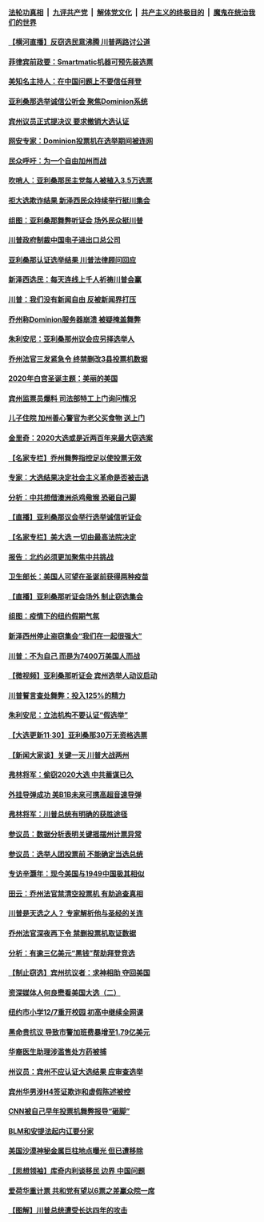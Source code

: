 

####  [法轮功真相](../../../../basic/blob/master/README.md?t=12010802) &nbsp;|&nbsp; [九评共产党](../../../../9ping.md/blob/master/README.md?t=12010802) &nbsp;|&nbsp; [解体党文化](../../../../jtdwh.md/blob/master/README.md?t=12010802)  &nbsp;|&nbsp; [共产主义的终极目的](../../../../gczydzjmd.md/blob/master/README.md?t=12010802) &nbsp;|&nbsp; [魔鬼在统治我们的世界](../../../../mgztzwmdsj.md/blob/master/README.md?t=12010802) 

#### [【横河直播】反窃选民意沸腾 川普两路讨公道](../pages/nsc412/n12586478.md?t=12010802) 

#### [菲律宾前政要：Smartmatic机器可预先装选票](../pages/nsc412/n12586473.md?t=12010802) 

#### [美知名主持人：在中国问题上不要信任拜登](../pages/nsc412/n12586290.md?t=12010802) 

#### [亚利桑那选举诚信公听会 聚焦Dominion系统](../pages/nsc412/n12586354.md?t=12010802) 

#### [宾州议员正式提决议 要求撤销大选认证](../pages/nsc412/n12586484.md?t=12010802) 

#### [网安专家：Dominion投票机在选举期间被连网](../pages/nsc412/n12586044.md?t=12010802) 

#### [民众呼吁：为一个自由加州而战](../pages/nsc412/n12586072.md?t=12010802) 

#### [吹哨人：亚利桑那民主党每人被植入3.5万选票](../pages/nsc412/n12586215.md?t=12010802) 

#### [拒大选欺诈结果 新泽西民众持续举行挺川集会](../pages/nsc412/n12586185.md?t=12010802) 

#### [组图：亚利桑那舞弊听证会 场外民众挺川普](../pages/nsc412/n12586322.md?t=12010802) 

#### [川普政府制裁中国电子进出口总公司](../pages/nsc412/n12586126.md?t=12010802) 

#### [亚利桑那认证选举结果 川普法律顾问回应](../pages/nsc412/n12586106.md?t=12010802) 

#### [新泽西选民：每天连线上千人祈祷川普会赢](../pages/nsc412/n12586134.md?t=12010802) 

#### [川普：我们没有新闻自由 反被新闻界打压](../pages/nsc412/n12586035.md?t=12010802) 

#### [乔州称Dominion服务器崩溃 被疑掩盖舞弊](../pages/nsc412/n12585995.md?t=12010802) 

#### [朱利安尼：亚利桑那州议会应另择选举人](../pages/nsc412/n12585679.md?t=12010802) 

#### [乔州法官三发紧急令 终禁删改3县投票机数据](../pages/nsc412/n12585908.md?t=12010802) 

#### [2020年白宫圣诞主题：美丽的美国](../pages/nsc412/n12585952.md?t=12010802) 

#### [宾州监票员爆料 司法部特工上门询问情况](../pages/nsc412/n12585935.md?t=12010802) 

#### [儿子住院 加州善心警官为老父买食物 送上门](../pages/nsc412/n12585482.md?t=12010802) 

#### [金里奇：2020大选或是近两百年来最大窃选案](../pages/nsc412/n12583579.md?t=12010802) 

#### [【名家专栏】乔州舞弊指控足以使投票无效](../pages/nsc412/n12585503.md?t=12010802) 

#### [专家：大选结果决定社会主义革命是否被击退](../pages/nsc412/n12585904.md?t=12010802) 

#### [分析：中共想借澳洲杀鸡儆猴 恐砸自己脚](../pages/nsc412/n12585866.md?t=12010802) 

#### [【直播】亚利桑那议会举行选举诚信听证会](../pages/nsc412/n12582063.md?t=12010802) 

#### [【名家专栏】美大选 一切由最高法院决定](../pages/nsc412/n12582733.md?t=12010802) 

#### [报告：北约必须更加聚焦中共挑战](../pages/nsc412/n12585871.md?t=12010802) 

#### [卫生部长：美国人可望在圣诞前获得两种疫苗](../pages/nsc412/n12585788.md?t=12010802) 

#### [【直播】亚利桑那听证会场外 制止窃选集会](../pages/nsc412/n12585864.md?t=12010802) 

#### [组图：疫情下的纽约假期气氛](../pages/nsc412/n12585363.md?t=12010802) 

#### [新泽西州停止盗窃集会“我们在一起很强大”](../pages/nsc412/n12585769.md?t=12010802) 

#### [川普：不为自己 而是为7400万美国人而战](../pages/nsc412/n12585757.md?t=12010802) 

#### [【微视频】亚利桑那听证会 宾州选举人动议启动](../pages/nsc412/n12585751.md?t=12010802) 

#### [川普誓言查处舞弊：投入125%的精力](../pages/nsc412/n12585705.md?t=12010802) 

#### [朱利安尼：立法机构不要认证“假选举”](../pages/nsc412/n12585636.md?t=12010802) 

#### [【大选更新11·30】亚利桑那30万无资格选票](../pages/nsc412/n12585111.md?t=12010802) 

#### [【新闻大家谈】关键一天 川普大战两州](../pages/nsc412/n12585653.md?t=12010802) 

#### [弗林将军：偷窃2020大选 中共蓄谋已久](../pages/nsc412/n12585624.md?t=12010802) 

#### [外挂导弹成功 美B1B未来可携高超音速导弹](../pages/nsc412/n12584676.md?t=12010802) 

#### [弗林将军：川普总统有明确的获胜途径](../pages/nsc412/n12585495.md?t=12010802) 

#### [参议员：数据分析表明关键摇摆州计票异常](../pages/nsc412/n12585578.md?t=12010802) 

#### [参议员：选举人团投票前 不能确定当选总统](../pages/nsc412/n12585290.md?t=12010802) 

#### [专访辛灏年：现今美国与1949中国极其相似](../pages/nsc412/n12585251.md?t=12010802) 

#### [田云：乔州法官禁清空投票机 有助追查真相](../pages/nsc412/n12584295.md?t=12010802) 

#### [川普是天选之人？ 专家解析他与圣经的关连](../pages/nsc412/n12585066.md?t=12010802) 

#### [乔州法官深夜再下令 禁删投票机取证数据](../pages/nsc412/n12584935.md?t=12010802) 

#### [分析：有逾三亿美元“黑钱”帮助拜登竞选](../pages/nsc412/n12584572.md?t=12010802) 

#### [【制止窃选】宾州抗议者：求神相助 夺回美国](../pages/nsc412/n12584186.md?t=12010802) 

#### [资深媒体人何良懋看美国大选（二）](../pages/nsc412/n12584606.md?t=12010802) 

#### [纽约市小学12/7重开校园  初高中继续全网课](../pages/nsc412/n12584419.md?t=12010802) 

#### [黑命贵抗议 导致市警加班费暴增至1.79亿美元](../pages/nsc412/n12584427.md?t=12010802) 

#### [华裔医生助理涉滥售处方药被捕](../pages/nsc412/n12584416.md?t=12010802) 

#### [州议员：宾州不应认证大选结果 应审查选举](../pages/nsc412/n12584517.md?t=12010802) 

#### [宾州华男涉H4签证欺诈和虚假陈述被控](../pages/nsc412/n12584425.md?t=12010802) 

#### [CNN被自己早年投票机舞弊报导“砸脚”](../pages/nsc412/n12584317.md?t=12010802) 

#### [BLM和安提法起内讧要分家](../pages/nsc412/n12584324.md?t=12010802) 

#### [美国沙漠神秘金属巨柱地点曝光 但已遭移除](../pages/nsc412/n12584377.md?t=12010802) 

#### [【思想领袖】库奇内利谈移民 边界 中国问题](../pages/nsc412/n12503274.md?t=12010802) 

#### [爱荷华重计票 共和党有望以6票之差赢众院一席](../pages/nsc412/n12584265.md?t=12010802) 

#### [【图解】川普总统遭受长达四年的攻击](../pages/nsc412/n12584029.md?t=12010802) 


